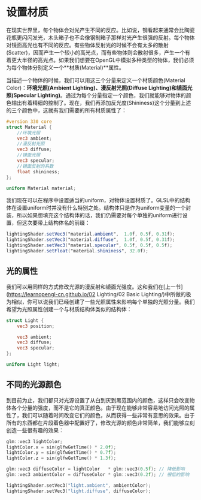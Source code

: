 

# 设置材质

在现实世界里，每个物体会对光产生不同的反应。比如说，钢看起来通常会比陶瓷花瓶更闪闪发光，木头箱子也不会像钢制箱子那样对光产生很强的反射。每个物体对镜面高光也有不同的反应。有些物体反射光的时候不会有太多的散射(Scatter)，因而产生一个较小的高光点，而有些物体则会散射很多，产生一个有着更大半径的高光点。如果我们想要在OpenGL中模拟多种类型的物体，我们必须为每个物体分别定义一个**材质(Material)**属性。

当描述一个物体的时候，我们可以用这三个分量来定义一个材质颜色(Material Color)：**环境光照(Ambient Lighting)、漫反射光照(Diffuse Lighting)和镜面光照(Specular Lighting)**。通过为每个分量指定一个颜色，我们就能够对物体的颜色输出有着精细的控制了。现在，我们再添加反光度(Shininess)这个分量到上述的三个颜色中，这就有我们需要的所有材质属性了：

```glsl
#version 330 core
struct Material {
    //环境光照
    vec3 ambient;
    //漫反射光照
    vec3 diffuse;
    //镜面光照
    vec3 specular;
    //镜面反射的系数
    float shininess;
}; 

uniform Material material;
```

我们现在可以在程序中设置适当的uniform，对物体设置材质了。GLSL中的结构体在设置uniform时并没有什么特别之处。结构体只是作为uniform变量的一个封装，所以如果想填充这个结构体的话，我们仍需要对每个单独的uniform进行设置，但这次要带上结构体名的前缀：

```glsl
lightingShader.setVec3("material.ambient",  1.0f, 0.5f, 0.31f);
lightingShader.setVec3("material.diffuse",  1.0f, 0.5f, 0.31f);
lightingShader.setVec3("material.specular", 0.5f, 0.5f, 0.5f);
lightingShader.setFloat("material.shininess", 32.0f);
```

## 光的属性

我们可以用同样的方式修改光源的漫反射和镜面光强度。这和我们在[上一节](https://learnopengl-cn.github.io/02 Lighting/02 Basic Lighting/)中所做的极为相似，你可以说我们已经创建了一些光照属性来影响每个单独的光照分量。我们希望为光照属性创建一个与材质结构体类似的结构体：

```glsl
struct Light {
    vec3 position;

    vec3 ambient;
    vec3 diffuse;
    vec3 specular;
};

uniform Light light;
```



## 不同的光源颜色

到目前为止，我们都只对光源设置了从白到灰到黑范围内的颜色，这样只会改变物体各个分量的强度，而不是它的真正颜色。由于现在能够非常容易地访问光照的属性了，我们可以随着时间改变它们的颜色，从而获得一些非常有意思的效果。由于所有的东西都在片段着色器中配置好了，修改光源的颜色非常简单，我们能够立刻创造一些很有趣的效果：

```c++
glm::vec3 lightColor;
lightColor.x = sin(glfwGetTime() * 2.0f);
lightColor.y = sin(glfwGetTime() * 0.7f);
lightColor.z = sin(glfwGetTime() * 1.3f);

glm::vec3 diffuseColor = lightColor   * glm::vec3(0.5f); // 降低影响
glm::vec3 ambientColor = diffuseColor * glm::vec3(0.2f); // 很低的影响

lightingShader.setVec3("light.ambient", ambientColor);
lightingShader.setVec3("light.diffuse", diffuseColor);
```

